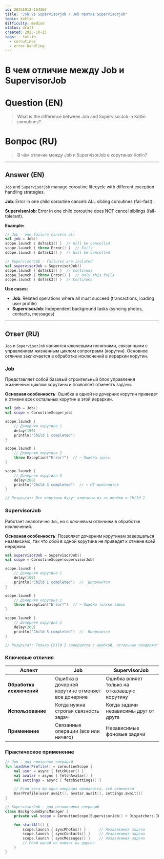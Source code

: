 ```yaml
---
id: 20251012-154367
title: "Job Vs Supervisorjob / Job против Supervisorjob"
topic: kotlin
difficulty: medium
status: draft
created: 2025-10-15
tags: - kotlin
  - coroutines
  - error-handling
---
```

# В чем отличие между Job и SupervisorJob

# Question (EN)
> What is the difference between Job and SupervisorJob in Kotlin coroutines?

# Вопрос (RU)
> В чём отличие между Job и SupervisorJob в корутинах Kotlin?

---

## Answer (EN)

`Job` and `SupervisorJob` manage coroutine lifecycle with different exception handling strategies.

**Job**: Error in one child coroutine cancels ALL sibling coroutines (fail-fast).

**SupervisorJob**: Error in one child coroutine does NOT cancel siblings (fail-tolerant).

**Example:**
```kotlin
// Job - one failure cancels all
val job = Job()
scope.launch { doTask1() }  // Will be cancelled
scope.launch { throw Error() }  // Fails
scope.launch { doTask3() }  // Will be cancelled

// SupervisorJob - failures are isolated
val supervisorJob = SupervisorJob()
scope.launch { doTask1() }  // Continues
scope.launch { throw Error() }  // Only this fails
scope.launch { doTask3() }  // Continues
```

**Use cases:**
- **Job**: Related operations where all must succeed (transactions, loading user profile)
- **SupervisorJob**: Independent background tasks (syncing photos, contacts, messages)

---

## Ответ (RU)

`Job` и `SupervisorJob` являются ключевыми понятиями, связанными с управлением жизненным циклом сопрограмм (корутин). Основное отличие заключается в обработке исключений в иерархии корутин.

### Job

Представляет собой базовый строительный блок управления жизненным циклом корутины и позволяет отменять задачи.

**Основная особенность**: Ошибка в одной из дочерних корутин приведет к отмене всех остальных корутин в этой иерархии.

```kotlin
val job = Job()
val scope = CoroutineScope(job)

scope.launch {
    // Дочерняя корутина 1
    delay(100)
    println("Child 1 completed")
}

scope.launch {
    // Дочерняя корутина 2
    throw Exception("Error!")  // ← Ошибка здесь
}

scope.launch {
    // Дочерняя корутина 3
    delay(200)
    println("Child 3 completed")  // ← НЕ выполнится
}

// Результат: Все корутины будут отменены из-за ошибки в Child 2
```

### SupervisorJob

Работает аналогично `Job`, но с ключевым отличием в обработке исключений.

**Основная особенность**: Позволяет дочерним корутинам завершаться независимо, так что сбой в одной корутине не приведет к отмене всей иерархии.

```kotlin
val supervisorJob = SupervisorJob()
val scope = CoroutineScope(supervisorJob)

scope.launch {
    // Дочерняя корутина 1
    delay(100)
    println("Child 1 completed")  //  Выполнится
}

scope.launch {
    // Дочерняя корутина 2
    throw Exception("Error!")  // ← Ошибка только здесь
}

scope.launch {
    // Дочерняя корутина 3
    delay(200)
    println("Child 3 completed")  //  Выполнится
}

// Результат: Только Child 2 завершится с ошибкой, остальные продолжат работу
```

### Ключевые отличия

| Аспект | Job | SupervisorJob |
|--------|-----|---------------|
| **Обработка исключений** | Ошибка в дочерней корутине отменяет все дочерние | Ошибка влияет только на отказавшую корутину |
| **Использование** | Когда нужна строгая связность задач | Когда задачи независимы друг от друга |
| **Применение** | Связанные операции (все или ничего) | Независимые фоновые задачи |

### Практическое применение

```kotlin
// Job - для связанных операций
fun loadUserProfile() = coroutineScope {
    val user = async { fetchUser() }
    val avatar = async { fetchAvatar() }
    val settings = async { fetchSettings() }

    // Если хотя бы одна операция провалится, всё отменится
    UserProfile(user.await(), avatar.await(), settings.await())
}

// SupervisorJob - для независимых операций
class BackgroundSyncManager {
    private val scope = CoroutineScope(SupervisorJob() + Dispatchers.IO)

    fun startAll() {
        scope.launch { syncPhotos() }      // Независимая задача
        scope.launch { syncContacts() }    // Независимая задача
        scope.launch { syncMessages() }    // Независимая задача
        // Сбой одной не влияет на другие
    }
}
```
